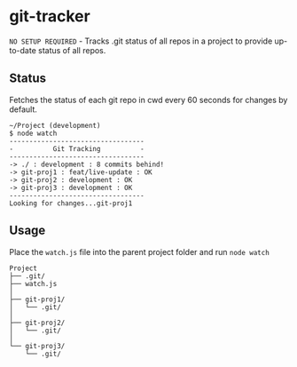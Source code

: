 # git-tracker
`NO SETUP REQUIRED` - Tracks .git status of all repos in a project to provide up-to-date status of all repos.

## Status
Fetches the status of each git repo in cwd every 60 seconds for changes by default.

```
~/Project (development)
$ node watch
----------------------------------
-          Git Tracking          -
----------------------------------
-> ./ : development : 8 commits behind!
-> git-proj1 : feat/live-update : OK
-> git-proj2 : development : OK
-> git-proj3 : development : OK
----------------------------------
Looking for changes...git-proj1
```

## Usage
Place the `watch.js` file into the parent project folder and run `node watch`

```
Project
├── .git/
├── watch.js
│
├── git-proj1/
│   └── .git/   
│
├── git-proj2/
│   └── .git/
│
└── git-proj3/
    └── .git/
```
